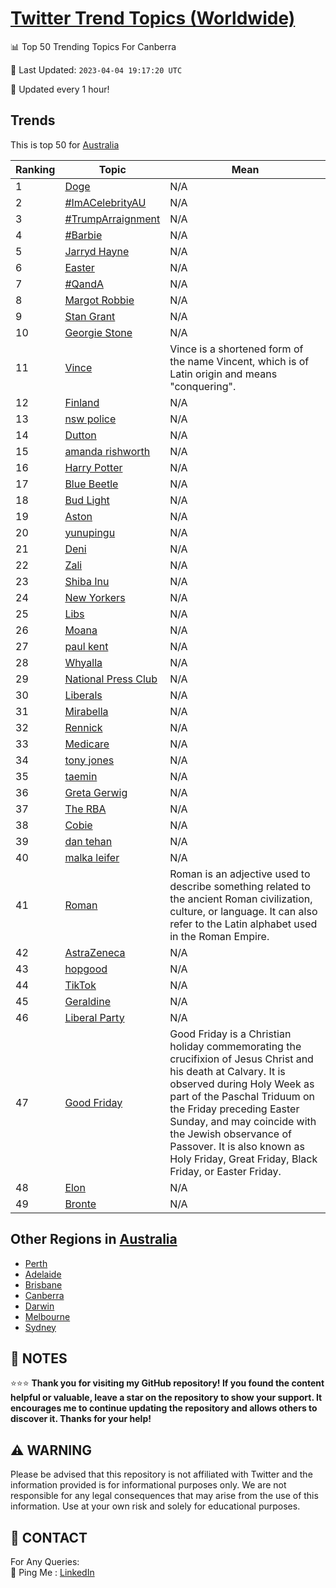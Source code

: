 [Twitter Trend Topics (Worldwide)](https://github.com/ErcinDedeoglu/Twitter-Trend-Topics)
==========


📊 Top 50 Trending Topics For Canberra

📆 Last Updated: `2023-04-04 19:17:20 UTC`

🔧 Updated every 1 hour!


## Trends

This is top 50 for [Australia](</Australia>)

| Ranking | Topic | Mean |
| ------- | ------------ | ------------ |
| 1 | [Doge](http://twitter.com/search?q=Doge) | N/A |
| 2 | [#ImACelebrityAU](http://twitter.com/search?q=%23ImACelebrityAU) | N/A |
| 3 | [#TrumpArraignment](http://twitter.com/search?q=%23TrumpArraignment) | N/A |
| 4 | [#Barbie](http://twitter.com/search?q=%23Barbie) | N/A |
| 5 | [Jarryd Hayne](http://twitter.com/search?q=Jarryd+Hayne) | N/A |
| 6 | [Easter](http://twitter.com/search?q=Easter) | N/A |
| 7 | [#QandA](http://twitter.com/search?q=%23QandA) | N/A |
| 8 | [Margot Robbie](http://twitter.com/search?q=Margot+Robbie) | N/A |
| 9 | [Stan Grant](http://twitter.com/search?q=Stan+Grant) | N/A |
| 10 | [Georgie Stone](http://twitter.com/search?q=Georgie+Stone) | N/A |
| 11 | [Vince](http://twitter.com/search?q=Vince) | Vince is a shortened form of the name Vincent, which is of Latin origin and means "conquering". |
| 12 | [Finland](http://twitter.com/search?q=Finland) | N/A |
| 13 | [nsw police](http://twitter.com/search?q=nsw+police) | N/A |
| 14 | [Dutton](http://twitter.com/search?q=Dutton) | N/A |
| 15 | [amanda rishworth](http://twitter.com/search?q=amanda+rishworth) | N/A |
| 16 | [Harry Potter](http://twitter.com/search?q=Harry+Potter) | N/A |
| 17 | [Blue Beetle](http://twitter.com/search?q=Blue+Beetle) | N/A |
| 18 | [Bud Light](http://twitter.com/search?q=Bud+Light) | N/A |
| 19 | [Aston](http://twitter.com/search?q=Aston) | N/A |
| 20 | [yunupingu](http://twitter.com/search?q=yunupingu) | N/A |
| 21 | [Deni](http://twitter.com/search?q=Deni) | N/A |
| 22 | [Zali](http://twitter.com/search?q=Zali) | N/A |
| 23 | [Shiba Inu](http://twitter.com/search?q=Shiba+Inu) | N/A |
| 24 | [New Yorkers](http://twitter.com/search?q=New+Yorkers) | N/A |
| 25 | [Libs](http://twitter.com/search?q=Libs) | N/A |
| 26 | [Moana](http://twitter.com/search?q=Moana) | N/A |
| 27 | [paul kent](http://twitter.com/search?q=paul+kent) | N/A |
| 28 | [Whyalla](http://twitter.com/search?q=Whyalla) | N/A |
| 29 | [National Press Club](http://twitter.com/search?q=National+Press+Club) | N/A |
| 30 | [Liberals](http://twitter.com/search?q=Liberals) | N/A |
| 31 | [Mirabella](http://twitter.com/search?q=Mirabella) | N/A |
| 32 | [Rennick](http://twitter.com/search?q=Rennick) | N/A |
| 33 | [Medicare](http://twitter.com/search?q=Medicare) | N/A |
| 34 | [tony jones](http://twitter.com/search?q=tony+jones) | N/A |
| 35 | [taemin](http://twitter.com/search?q=taemin) | N/A |
| 36 | [Greta Gerwig](http://twitter.com/search?q=Greta+Gerwig) | N/A |
| 37 | [The RBA](http://twitter.com/search?q=The+RBA) | N/A |
| 38 | [Cobie](http://twitter.com/search?q=Cobie) | N/A |
| 39 | [dan tehan](http://twitter.com/search?q=dan+tehan) | N/A |
| 40 | [malka leifer](http://twitter.com/search?q=malka+leifer) | N/A |
| 41 | [Roman](http://twitter.com/search?q=Roman) | Roman is an adjective used to describe something related to the ancient Roman civilization, culture, or language. It can also refer to the Latin alphabet used in the Roman Empire. |
| 42 | [AstraZeneca](http://twitter.com/search?q=AstraZeneca) | N/A |
| 43 | [hopgood](http://twitter.com/search?q=hopgood) | N/A |
| 44 | [TikTok](http://twitter.com/search?q=TikTok) | N/A |
| 45 | [Geraldine](http://twitter.com/search?q=Geraldine) | N/A |
| 46 | [Liberal Party](http://twitter.com/search?q=Liberal+Party) | N/A |
| 47 | [Good Friday](http://twitter.com/search?q=Good+Friday) | Good Friday is a Christian holiday commemorating the crucifixion of Jesus Christ and his death at Calvary. It is observed during Holy Week as part of the Paschal Triduum on the Friday preceding Easter Sunday, and may coincide with the Jewish observance of Passover. It is also known as Holy Friday, Great Friday, Black Friday, or Easter Friday. |
| 48 | [Elon](http://twitter.com/search?q=Elon) | N/A |
| 49 | [Bronte](http://twitter.com/search?q=Bronte) | N/A |



## Other Regions in [Australia](</Australia>)

* [Perth](</Australia/Perth.md>)
* [Adelaide](</Australia/Adelaide.md>)
* [Brisbane](</Australia/Brisbane.md>)
* [Canberra](</Australia/Canberra.md>)
* [Darwin](</Australia/Darwin.md>)
* [Melbourne](</Australia/Melbourne.md>)
* [Sydney](</Australia/Sydney.md>)



## 📝 NOTES

⭐⭐⭐ **Thank you for visiting my GitHub repository! If you found the content helpful or valuable, leave a star on the repository to show your support. It encourages me to continue updating the repository and allows others to discover it. Thanks for your help!**


## ⚠️ WARNING

Please be advised that this repository is not affiliated with Twitter and the information provided is for informational purposes only. We are not responsible for any legal consequences that may arise from the use of this information. Use at your own risk and solely for educational purposes.


## 📨 CONTACT

 For Any Queries:  
            🏓 Ping Me : [LinkedIn](https://www.linkedin.com/in/ercindedeoglu/)
